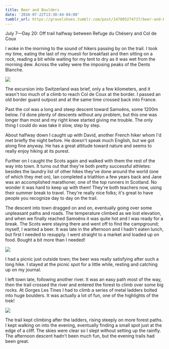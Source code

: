 ```yaml
---
title: Beer and Boulders
date: '2016-07-22T13:30:44-04:00'
tumblr_url: https://gravelshoes.tumblr.com/post/147805274737/beer-and-boulders
---
```


July 7—Day 20: Off trail halfway between Refuge du Chésery and Col de Coux

I woke in the morning to the sound of hikers passing by on the trail. I
took my time, eating the last of my muesli for breakfast and then
sitting on a rock, reading a bit while waiting for my tent to dry as it
was wet from the morning dew. Across the valley were the imposing peaks
of the Dents Blanche.

![](https://66.media.tumblr.com/dcde5a8e4e66ed4e86c68eb9bb5dbbda/tumblr_inline_oaoleiRgkz1uncvcw_1280.jpg)

The excursion into Switzerland was brief, only a few kilometers, and it
wasn't too much of a climb to reach Col de Coux at the border. I passed
an old border guard outpost and at the same time crossed back into
France.

Past the col was a long and steep descent toward Samoëns, some 1200m
below. I'd done plenty of descents without any problem, but this one was
longer than most and my right knee started giving me trouble. The only
thing I could do was take it slow, step by step.

About halfway down I caught up with David, another French hiker whom I'd
met briefly the night before. He doesn't speak much English, but we got
along fine anyway. He has a great attitude toward nature and seems to
really enjoy hiking at its purest.

Further on I caught the Scots again and walked with them the rest of the
way into town. It turns out that they're both pretty successful
athletes: besides the laundry list of other hikes they've done around
the world (one of which they met on), Ian completed a triathlon a few
years back and Jane was an accomplished marathoner, one of the top
runners in Scotland. No wonder it was hard to keep up with them! They're
both teachers now, using their summer break to travel. They're really
nice folks; it's great to have people you recognize day to day on the
trail.

The descent into town dragged on and on, eventually going over some
unpleasant paths and roads. The temperature climbed as we lost
elevation, and when we finally reached Samoëns it was quite hot and I
was ready for a break. The Scots were staying there and went off to find
the campground; myself, I wanted a beer. It was late in the afternoon
and I hadn't eaten lunch, but first I needed to resupply. I went
straight to a market and loaded up on food. Bought a bit more than I
needed!

![](https://66.media.tumblr.com/fabb14c26d799fd4275d7774347d6aab/tumblr_inline_oaolfnjBtS1uncvcw_1280.jpg)

I had a picnic just outside town; the beer was really satisfying after
such a long hike. I stayed at the picnic spot for a little while,
resting and catching up on my journal.

I left town late, following another river. It was an easy path most of
the way, then the trail crossed the river and entered the forest to
climb over some big rocks. At Gorges Les Tines I had to climb a series
of metal ladders bolted into huge boulders. It was actually a lot of
fun, one of the highlights of the trek!

![](https://66.media.tumblr.com/2f253224413f9bddc0faf1294d4ec08c/tumblr_inline_oaolcvli9E1uncvcw_1280.jpg)

The trail kept climbing after the ladders, rising steeply on more forest
paths. I kept walking on into the evening, eventually finding a small
spot just at the edge of a cliff. The skies were clear so I slept
without setting up the rainfly. The afternoon descent hadn't been much
fun, but the evening trails had been great.

